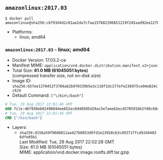 ## `amazonlinux:2017.03`

```console
$ docker pull amazonlinux@sha256:cbf93d4d2c01aa2da7cfaa157682296651219f245aad92ea12f8a85be6042eef
```

-	Platforms:
	-	linux; amd64

### `amazonlinux:2017.03` - linux; amd64

-	Docker Version: 17.03.2-ce
-	Manifest MIME: `application/vnd.docker.distribution.manifest.v2+json`
-	Total Size: **61.0 MB (61045051 bytes)**  
	(compressed transfer size, not on-disk size)
-	Image ID: `sha256:657ee1370452f3766ab2b9f0339b5e3c110f1dc277efe236975ce94e824cc624`
-	Default Command: `["\/bin\/bash"]`

```dockerfile
# Tue, 29 Aug 2017 22:01:46 GMT
ADD file:d6f930eb0249084dee652ec0d40505d29ac5e7aeeb2ecd5705916b2fd0c60c6e in / 
# Tue, 29 Aug 2017 22:01:46 GMT
CMD ["/bin/bash"]
```

-	Layers:
	-	`sha256:d156a59f90d6011aa427b0853d9fd1e23910cb3cd9371ffcd92d44036dfe05b1`  
		Last Modified: Tue, 29 Aug 2017 22:02:28 GMT  
		Size: 61.0 MB (61045051 bytes)  
		MIME: application/vnd.docker.image.rootfs.diff.tar.gzip
